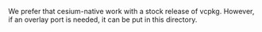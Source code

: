 We prefer that cesium-native work with a stock release of vcpkg. 
However, if an overlay port is needed, it can be put in this directory.
